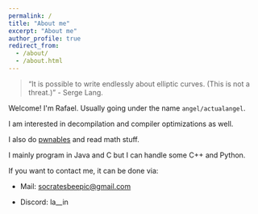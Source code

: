 ```yaml
---
permalink: /
title: "About me"
excerpt: "About me"
author_profile: true
redirect_from: 
  - /about/
  - /about.html
---
```


> “It is possible to write endlessly about elliptic curves. (This is not a threat.)” - Serge Lang.

Welcome! I'm Rafael. Usually going under the name ```angel/actualangel```.

I am interested in decompilation and compiler optimizations as well. 

I also do [pwnables](https://pwnable.kr/) and read math stuff.

I mainly program in Java and C but I can handle some C++ and Python.

If you want to contact me, it can be done via:

- Mail: socratesbeepic@gmail.com

- Discord: la__in
